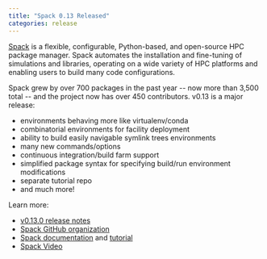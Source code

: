 ```yaml
---
title: "Spack 0.13 Released"
categories: release
---
```


[Spack](https://github.com/spack) is a flexible, configurable, Python-based, and open-source HPC package manager. Spack automates the installation and fine-tuning of simulations and libraries, operating on a wide variety of HPC platforms and enabling users to build many code configurations.

Spack grew by over 700 packages in the past year -- now more than 3,500 total -- and the project now has over 450 contributors. v0.13 is a major release:
- environments behaving more like virtualenv/conda
- combinatorial environments for facility deployment
- ability to build easily navigable symlink trees environments
- many new commands/options
- continuous integration/build farm support
- simplified package syntax for specifying build/run environment modifications
- separate tutorial repo
- and much more!

Learn more:
- [v0.13.0 release notes](https://github.com/spack/spack/releases/tag/v0.13.0)
- [Spack GitHub organization](https://github.com/spack)
- [Spack documentation](https://spack.readthedocs.io/en/latest/) and [tutorial](https://spack-tutorial.readthedocs.io/en/latest/)
- [Spack Video](https://youtu.be/D0p5xpsboK4)

